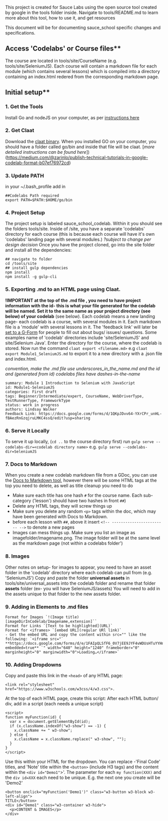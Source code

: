 This project is created for Sauce Labs using the open source tool created by google in the tools folder inside.
Navigate to tools/README.md to learn more about this tool, how to use it, and get resources

This document will be for documenting sauce_school specific changes and specifications.
<!-- -->

## Access 'Codelabs' or Course files**
The course are located in tools/site/CourseName (e.g. tools/site/SeleniumJS). Each course will contain a markdown file for each module (which contains several lessons) which is compiled into a directory containing an index.html redered from the corresponding markdown page.

## Initial setup**
### 1. Get the Tools
 Install Go and nodeJS on your computer, as per [instructions here](https://medium.com/@zarinlo/publish-technical-tutorials-in-google-codelab-format-b07ef76972cd)

### 2. Get Claat
Download the [claat binary](https://github.com/googlecodelabs/tools/tree/master/claat#install). When you installed GO on your computer, you should have a folder called go/bin and inside that file will be claat.
 [_more detailed instructions can be found here_])(https://medium.com/@zarinlo/publish-technical-tutorials-in-google-codelab-format-b07ef76972cd)

### 3. Update PATH
 in your ~/.bash_profile add in

```
##Codelabs Path required
export PATH=$PATH:$HOME/go/bin
```

### 4. Project Setup
 The project setup is labeled sauce_school_codelab. Within it you should see the folders tools/site. Inside of /site, you have a separate 'codelabs' directory for each course (this is because each course will have it's own 'codelabs' landing page with several modules.) _?subject to change per design decision_
Once you have the project cloned, go into the site folder and install all the dependencies:

```
## navigate to folder
cd /tools/site
## install gulp dependencies
npm install
npm install -g gulp-cli
```

### 5. Exporting .md to an HTML page using Claat.
<!-- -->
 **!IMPORTANT at the top of the .md file , you need to have project information with the id- this is what your file generated for the codelab will be named. Set it to the same name as your project directory (see below) of your codelab** (see below). Each codelab means a new landing page- each codelab is a course, with several modules in it. Each markdown file is a 'module' with several lessons in it. The 'feedback link' will later be [set to a G-Form](https://docs.google.com/forms/d/1QKpJDvv64-YXrCPr_unHL-fBAezRnGzqjruLMKC4ssQ/edit?usp=sharing) for people to fill out about bugs/ issues/ questions.
 Some examples name of 'codelab' directories include 'site/SeleniumJS' and site/Selenium Java'. Enter the directory for the course, where the codelab is stored. Now run the command `claat export <filename.md>` e.g `claat export Module1_SeleniumJS.md` to export it to a new directory with a .json file and index.html.

 *convention, make the .md file use underscores_in_the_name.md and the id and (generated from id) codelabs files have dashes-in-the-name*

```
summary: Module 1 Introduction to Selenium with JavaScript
id: Module1-SeleniumJS
categories: First draft
tags: Beginner/Intermediate/expert, CourseName, WebDriverType, TestRunnerType, FrameworkType
status: work in progress
authors: Lindsay Walker
Feedback Link: https://docs.google.com/forms/d/1QKpJDvv64-YXrCPr_unHL-fBAezRnGzqjruLMKC4ssQ/edit?usp=sharing
```

### 6. Serve it Locally
 To serve it up locally, (`cd ..` to the course directory first) run `gulp serve --codelabs-dir=<codelab directory name>` e.g. `gulp serve --codelabs-dir=SeleniumJS`

### 7. Docs to Markdown
When you create a new codelab markdown file from a GDoc, you can use the [Docs to Markdown tool](https://gsuite.google.com/marketplace/app/docs_to_markdown/700168918607), however there will be some HTML tags at the top you need to delete, as well as title cleanup you need to do
 - Make sure each title has one hash `#` for the course name. Each sub-category ('lesson') should have two hashes in front `##`)
 - Delete any HTML tags, they will screw things up
 - Make sure you delete any random `<p>` tags within the doc, which may have been generated with Docs to Markdown.
 - before each lesson with `##`, above it insert `<!-- ------------------------ -->` to denote a new pages
 - Images can mess things up. Make sure you list an image as  imagefolder/imagename.png. The image folder will be at the same level as the markdown page (not within a codelabs folder')

###  8. Images
 Other notes on setup- for images to appear, you need to have an asset folder in the 'codelab' directory where each codelab can pull from (e.g. 'SeleniumJS') Copy and paste the folder **universal assets** in tools/site/universal_assets into the codelab folder and rename that folder **assets** folder (ex- you will have SeleniumJS/assets) You will need to add in the assets unique to that folder to the new assets folder.

### 9. Adding in Elements to .md files
    Format for Images `!(Image title)[imageDirInCodelab/Imagename,extension]``
    Format for Links `[Text to be highlighted](URL)`
    Format for <iframes> `[embed URL](regular URl link)`
    - Get the embed URL and copy the content within src="" like the following: `<iframe src="` **https://docs.google.com/forms/d/e/1FAIpQLSfF6_0V7jEE9JYF4vWDUsHTuYYHnQbaEsMGtfeTcr8arxZgzg/viewform?embedded=true** `" width="640" height="1240" frameborder="0" marginheight="0" marginwidth="0">Loading…</iframe>`

### 10. Adding Dropdowns
 
Copy and paste this link in the `<head>` of any HTML page:
```
<link rel="stylesheet" href="https://www.w3schools.com/w3css/4/w3.css">.
```

At the top of each HTML page, create this script:
After each HTML button/ div, add in a script (each needs a unique script)
```
<script>
function myFunction(id) {
  var x = document.getElementById(id);
  if (x.className.indexOf("w3-show") == -1) {
    x.className += " w3-show";
  } else {
    x.className = x.className.replace(" w3-show", "");
  }
}
</script>
```

Use this within your HTML for the dropdown. You can replace -'Final Code' titles, and 'Note' title within the `<button>` (include H3 tags) and the content within the `<div id="Demo1"`>'. The parameter for each `my function(XXX)` and the `div id=XXX` each need to be unique. E.g. the next one you create will be 'Demo2'

```
<button onclick="myFunction('Demo1')" class="w3-button w3-block w3-left-align">
TITLE</button>
<div id="Demo1" class="w3-container w3-hide">
  <p>CONTENT & IMAGES</p>
</div>

```
